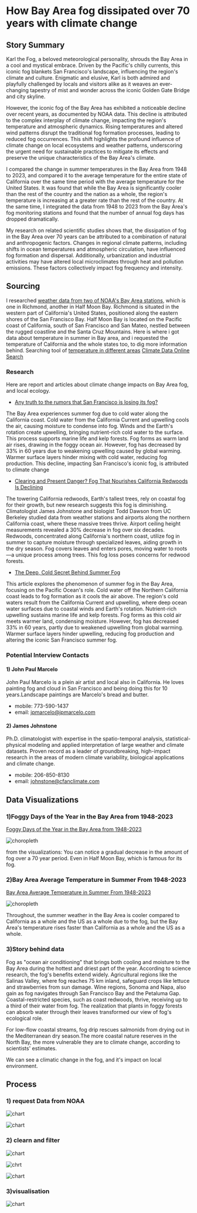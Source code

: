 # How Bay Area fog dissipated over 70 years with climate change
## Story Summary 
Karl the Fog, a beloved meteorological personality, shrouds the Bay Area in a cool and mystical embrace. Driven by the Pacific's chilly currents, this iconic fog blankets San Francisco's landscape, influencing the region's climate and culture. Enigmatic and elusive, Karl is both admired and playfully challenged by locals and visitors alike as it weaves an ever-changing tapestry of mist and wonder across the iconic Golden Gate Bridge and city skyline.

However, the iconic fog of the Bay Area has exhibited a noticeable decline over recent years, as documented by NOAA data. This decline is attributed to the complex interplay of climate change, impacting the region's temperature and atmospheric dynamics. Rising temperatures and altered wind patterns disrupt the traditional fog formation processes, leading to reduced fog occurrences. This shift highlights the profound influence of climate change on local ecosystems and weather patterns, underscoring the urgent need for sustainable practices to mitigate its effects and preserve the unique characteristics of the Bay Area's climate.

I compared the change in summer temperatures in the Bay Area from 1948 to 2023, and compared it to the average temperature for the entire state of California over the same time period with the average temperature for the United States. It was found that while the Bay Area is significantly cooler than the rest of the country and the nation as a whole, the region's temperature is increasing at a greater rate than the rest of the country. At the same time, I integrated the data from 1948 to 2023 from the Bay Area's fog monitoring stations and found that the number of annual fog days has dropped dramatically.

My research on related scientific studies shows that, the dissipation of fog in the Bay Area over 70 years can be attributed to a combination of natural and anthropogenic factors. Changes in regional climate patterns, including shifts in ocean temperatures and atmospheric circulation, have influenced fog formation and dispersal. Additionally, urbanization and industrial activities may have altered local microclimates through heat and pollution emissions. These factors collectively impact fog frequency and intensity. 

## Sourcing
I researched [weather data from two of NOAA's Bay Area stations](https://www.ncei.noaa.gov/access/monitoring/monthly-report/), which is one in Richmond, another in Half Moon Bay. Richmond is situated in the western part of California's United States, positioned along the eastern shores of the San Francisco Bay. Half Moon Bay is located on the Pacific coast of California, south of San Francisco and San Mateo, nestled between the rugged coastline and the Santa Cruz Mountains.
Here is where i got data about temperature in summer in Bay area, and i requested the temperature of California and the whole states too, to dig more information behind. 
Searching tool of [temperature in different areas](https://www.ncei.noaa.gov/access/search/dataset-search?text=)
[Climate Data Online Search](https://www.ncei.noaa.gov/cdo-web/search?datasetid=NORMAL_MLY)

### Research
Here are report and articles about climate change impacts on Bay Area fog, and local ecology.
  * [Any truth to the rumors that San Francisco is losing its fog?](https://www.sfgate.com/local/article/karl-the-fog-17752046.php)

The Bay Area experiences summer fog due to cold water along the California coast. Cold water from the California Current and upwelling cools the air, causing moisture to condense into fog. Winds and the Earth's rotation create upwelling, bringing nutrient-rich cold water to the surface. This process supports marine life and kelp forests. Fog forms as warm land air rises, drawing in the foggy ocean air. However, fog has decreased by 33% in 60 years due to weakening upwelling caused by global warming. Warmer surface layers hinder mixing with cold water, reducing fog production. This decline, impacting San Francisco's iconic fog, is attributed to climate change
  * [Clearing and Present Danger? Fog That Nourishes California Redwoods Is Declining](https://www.scientificamerican.com/article/fog-that-nourishes-california-redwoods-declining/)

The towering California redwoods, Earth's tallest trees, rely on coastal fog for their growth, but new research suggests this fog is diminishing. Climatologist James Johnstone and biologist Todd Dawson from UC Berkeley studied data from weather stations and airports along the northern California coast, where these massive trees thrive. Airport ceiling height measurements revealed a 30% decrease in fog over six decades. Redwoods, concentrated along California's northern coast, utilize fog in summer to capture moisture through specialized leaves, aiding growth in the dry season. Fog covers leaves and enters pores, moving water to roots—a unique process among trees. This fog loss poses concerns for redwood forests.
  * [The Deep, Cold Secret Behind Summer Fog](https://www.kqed.org/quest/22340/the-deep-cold-secret-behind-summer-fog)

This article explores the phenomenon of summer fog in the Bay Area, focusing on the Pacific Ocean's role. Cold water off the Northern California coast leads to fog formation as it cools the air above. The region's cold waters result from the California Current and upwelling, where deep ocean water surfaces due to coastal winds and Earth's rotation. Nutrient-rich upwelling sustains marine life and kelp forests. Fog forms as this cold air meets warmer land, condensing moisture. However, fog has decreased 33% in 60 years, partly due to weakened upwelling from global warming. Warmer surface layers hinder upwelling, reducing fog production and altering the iconic San Francisco summer fog.

### Potential Interview Contacts
#### 1) John Paul Marcelo
 
John Paul Marcelo is a plein air artist and local also in California. He loves painting fog and cloud in San Francisco and being doing this for 10 years.Landscape paintings are Marcelo's bread and butter.
  * mobile:‭ 773-590-1437
  * email: jpmarcelo@jpmarcelo.com

#### 2) James Johnstone
Ph.D. climatologist with expertise in the spatio-temporal analysis, statistical-physical modeling and applied interpretation of large weather and climate datasets. Proven record as a leader of groundbreaking, high-impact research in the areas of modern climate variability, biological applications and climate change.
* mobile: 206-850-8130
* email: johnstone@cfanclimate.com

## Data Visualizations

### 1)Foggy Days of the Year in the Bay Area from 1948-2023 
[Foggy Days of the Year in the Bay Area from 1948-2023](https://datawrapper.dwcdn.net/JOiEz/2/)

![choropleth](https://github.com/shanshanlai16/Final_Project_Shanshan/blob/main/JOiEz-foggy-days-of-the-year-in-the-bay-area-from-1948-2023.png?raw=true)<br>

from the visualizations: You can notice a gradual decrease in the amount of fog over a 70 year period. Even in Half Moon Bay, which is famous for its fog.

### 2)Bay Area Average Temperature in Summer From 1948-2023
[Bay Area Average Temperature in Summer From 1948-2023](https://datawrapper.dwcdn.net/Gtw97/2/)

![choropleth](https://github.com/shanshanlai16/Final_Project_Shanshan/blob/main/Gtw97-bay-area-average-temperature-in-summer-from-1948-2023.png?raw=true)<br>

Throughout, the summer weather in the Bay Area is cooler compared to California as a whole and the US as a whole due to the fog, but the Bay Area's temperature rises faster than California as a whole and the US as a whole.

### 3)Story behind data

Fog as "ocean air conditioning" that brings both cooling and moisture to the Bay Area during the hottest and driest part of the year.
According to science research, the fog's benefits extend widely. Agricultural regions like the Salinas Valley, where fog reaches 75 km inland, safeguard crops like lettuce and strawberries from sun damage. Wine regions, Sonoma and Napa, also gain as fog navigates through San Francisco Bay and the Petaluma Gap. Coastal-restricted species, such as coast redwoods, thrive, receiving up to a third of their water from fog. The realization that plants in foggy forests can absorb water through their leaves transformed our view of fog's ecological role. 

For low-flow coastal streams, fog drip rescues salmonids from drying out in the Mediterranean dry season.The more coastal nature reserves in the North Bay, the more vulnerable they are to climate change, according to scientists' estimates.

We can see a climatic change in the fog, and it's impact on local environment.
<br>

## Process 

### 1) request Data from NOAA
![chart](https://github.com/shanshanlai16/Final_Project_Shanshan/blob/main/Screenshot%202023-08-10%20at%2009.44.56.png?raw=true)

![chart](https://github.com/shanshanlai16/Final_Project_Shanshan/blob/main/Screenshot%202023-08-10%20at%2009.44.49.png?raw=true)

### 2) clearn and filter
![chart](https://github.com/shanshanlai16/Final_Project_Shanshan/blob/main/Screenshot%202023-08-10%20at%2009.42.11.png?raw=true)

![chrt](https://github.com/shanshanlai16/Final_Project_Shanshan/blob/main/Screenshot%202023-08-10%20at%2009.41.42.png?raw=true)

![chart](https://github.com/shanshanlai16/Final_Project_Shanshan/blob/main/Screenshot%202023-08-10%20at%2009.24.37.png?raw=true)

### 3)visualisation 

![chart](https://github.com/shanshanlai16/Final_Project_Shanshan/blob/main/Screenshot%202023-08-10%20at%2009.53.36.png?raw=true)










